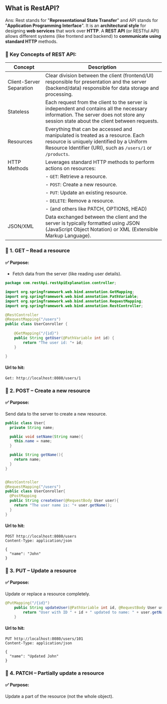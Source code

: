 ## What is RestAPI?
Ans: Rest stands for "**Representational State Transfer**" and API stands for "**Application Programming Interface**".
It is an **architectural style** for designing **web services** that work over **HTTP**. A **REST API** (or RESTful API) allows different systems (like frontend and backend) to **communicate using standard HTTP** methods.
### 🔹 Key Concepts of REST API:
| Concept         | Description                                                                                                |
|-----------------|------------------------------------------------------------------------------------------------------------|
| Client-Server Separation | Clear division between the client (frontend/UI) responsible for presentation and the server (backend/data) responsible for data storage and processing. |
| Stateless       | Each request from the client to the server is independent and contains all the necessary information. The server does not store any session state about the client between requests. |
| Resources       | Everything that can be accessed and manipulated is treated as a resource. Each resource is uniquely identified by a Uniform Resource Identifier (URI), such as `/users/1` or `/products`. |
| HTTP Methods    | Leverages standard HTTP methods to perform actions on resources:                                          |
|                 | - `GET`: Retrieve a resource.                                                                           |
|                 | - `POST`: Create a new resource.                                                                          |
|                 | - `PUT`: Update an existing resource.                                                                       |
|                 | - `DELETE`: Remove a resource.                                                                         |
|                 | - (and others like PATCH, OPTIONS, HEAD)                                                                   |
| JSON/XML        | Data exchanged between the client and the server is typically formatted using JSON (JavaScript Object Notation) or XML (Extensible Markup Language). |

### 🚀 1. GET – Read a resource
#### ✅ Purpose:
- Fetch data from the server (like reading user details).
```java
package com.restApi.restApiExplanation.controller;

import org.springframework.web.bind.annotation.GetMapping;
import org.springframework.web.bind.annotation.PathVariable;
import org.springframework.web.bind.annotation.RequestMapping;
import org.springframework.web.bind.annotation.RestController;

@RestController
@RequestMapping("/users")
public class UserConroller {
	
	@GetMapping("/{id}")
	public String getUser(@PathVariable int id) {
		return "The user id: "+ id;
	}

}
```
#### Url to hit:
```
Get: http://localhost:8080/users/1
```
### 🚀 2. POST – Create a new resource
#### ✅ Purpose:
Send data to the server to create a new resource.
```java
public class User{
  private String name;

  public void setName(String name){
    this.name = name;
  }

  public String getName(){
    return name;
  }  
}
```
```java

@RestController
@RequestMapping("/users")
public class UserConroller{
  @PostMapping
  public String createUser(@RequestBody User user){
    return "The user name is: "+ user.getName();
  }
}

```
#### Url to hit:
```
POST http://localhost:8080/users
Content-Type: application/json

{
  "name": "John"
}
```
### 🚀 3. PUT – Update a resource
#### ✅ Purpose:
Update or replace a resource completely.
```java
@PutMapping("/{id}")
	public String updateUser(@PathVariable int id, @RequestBody User user) {
		return "User with ID " + id + " updated to name: " + user.getName();
	}
```
#### Url to hit:
```
PUT http://localhost:8080/users/101
Content-Type: application/json

{
  "name": "Updated John"
}
```
### 🚀 4. PATCH – Partially update a resource
#### ✅ Purpose:
Update a part of the resource (not the whole object).
```java

```

